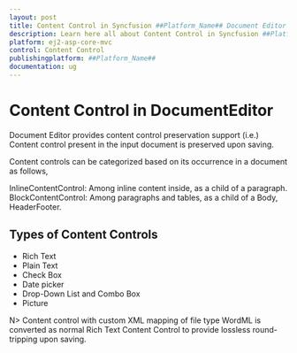 ```yaml
---
layout: post
title: Content Control in Syncfusion ##Platform_Name## Document Editor Component 
description: Learn here all about Content Control in Syncfusion ##Platform_Name## Document Editor component of Syncfusion Essential JS 2 and more.
platform: ej2-asp-core-mvc
control: Content Control
publishingplatform: ##Platform_Name##
documentation: ug
---
```



# Content Control in DocumentEditor

Document Editor provides content control preservation support (i.e.) Content control present in the input document is preserved upon saving.

Content controls can be categorized based on its occurrence in a document as follows,

InlineContentControl: Among inline content inside, as a child of a paragraph. BlockContentControl: Among paragraphs and tables, as a child of a Body, HeaderFooter.

## Types of Content Controls

* Rich Text
* Plain Text
* Check Box
* Date picker
* Drop-Down List and Combo Box
* Picture

N> Content control with custom XML mapping of file type WordML is converted as normal Rich Text Content Control to provide lossless round-tripping upon saving.
